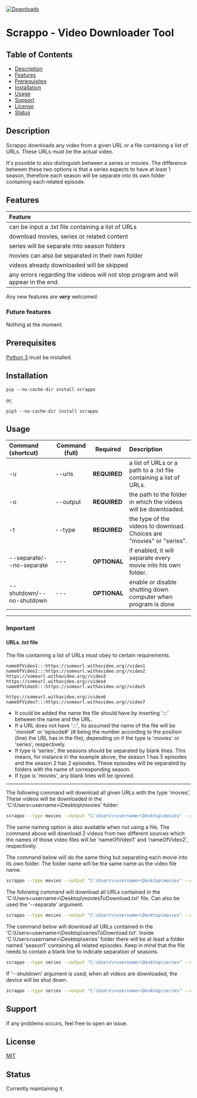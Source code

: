 [![Downloads](https://pepy.tech/badge/scrappo)](https://pepy.tech/project/scrappo)

# Scrappo - Video Downloader Tool
## Table of Contents

- [Description](#description)
- [Features](#features)
- [Prerequisites](#prerequisites)
- [Installation](#installation)
- [Usage](#usage)
- [Support](#support)
- [License](#license)
- [Status](#status)

<a name="description"></a>

## Description

Scrappo downloads any video from a given URL or a file containing a list of URLs. These URLs must be the actual video.

It's possible to also distinguish between a series or movies. The difference between these two options is that a series expects to have at least 1 season, therefore each season will be  separate into its own folder containing each related episode.

<a name="features"></a>

## Features

| Feature                                                                           |
|:----------------------------------------------------------------------------------|
| can be input a .txt file containing a list of URLs                                |
| download movies, series or related content                                        |
| series will be separate into season folders                                       |
| movies can also be separated in their own folder                                  |
| videos already downloaded will be skipped                                         |
| any errors regarding the videos will not stop program and will appear in the end. |


Any new features are **_very_** welcomed.

### Future features

Nothing at the moment.

<a name="prerequisites"></a>

## Prerequisites

[Python 3](https://www.python.org/downloads/) must be installed.

<a name="installation"></a>

## Installation

```
pip --no-cache-dir install scrappo
```

or,

```
pip3 --no-cache-dir install scrappo
```
<a name="usage"></a>
## Usage

| Command (shortcut)        | Command (full) | Required       | Description                                                                       |
|:--------------------------|----------------|----------------|:----------------------------------------------------------------------------------|
| -u                        | --urls         | **REQUIRED**   | a list of URLs or a path to a .txt file containing a list of URLs.                |
| -o                        | --output       | **REQUIRED**   | the path to the folder in which the videos will be downloaded.                    |
| -t                        | --type         | **REQUIRED**   | the type of the videos to download. Choices are "movies" or "series".             |
| --separate/--no-separate  | ---            | **OPTIONAL**   | if enabled, it will separate every movie into his own folder.                     |
| --shutdown/--no-shutdown  | ---            | **OPTIONAL**   | enable or disable shutting down computer when program is done                     |

---
### Important

#### URLs .txt file
The file containing a list of URLs must obey to certain requirements.

```text
nameOfVideo1:::https://someurl.withavideo.org//video1
nameOfVideo2:::https://someurl.withavideo.org//video2
https://someurl.withavideo.org//video3
https://someurl.withavideo.org//video4
nameOfVideo5:::https://someurl.withavideo.org//video5

https://someurl.withavideo.org//video6
nameOfVideo7:::https://someurl.withavideo.org//video7
```

- It could be added the name the file should have by inserting ':::' between the name and the URL.
- If a URL does not have ':::', its assumed the name of the file will be 'movie#' or 'episode#' (# being the number according to the position (line) the URL has in the file), depending on if the type is 'movies' or 'series', respectively.
- If type is 'series', the seasons should be separated by blank lines. This means, for instance in the example above, the season 1 has 5 episodes and the season 2 has 2 episodes. These episodes will be separated by folders with the name of corresponding season.
- If type is 'movies', any blank lines will be ignored.

---

The following command will download all given URLs with the type 'movies'. These videos will be downloaded in the 'C:\Users\<username>\Desktop\movies' folder:
```bash
scrappo --type movies --output "C:\Users\<username>\Desktop\movies" --urls "nameOfVideo1:::https://someurl.withavideo.org//video1" "nameOfVideo2:::https://someurl.withavideo.org//video2"
```
The same naming option is also available when not using a file.
The command above will download 2 videos from two different sources which the names of those video files will be 'nameOfVideo1' and 'nameOfVideo2', respectively.

The command below will do the same thing but separating each movie into its own folder. The folder name will be the same name as the video file name.
```bash
scrappo --type movies --output "C:\Users\<username>\Desktop\movies" --urls "nameOfVideo1:::https://someurl.withavideo.org//video1" "nameOfVideo2:::https://someurl.withavideo.org//video2" --separate
```

The following command will download all URLs contained in the 'C:\Users\<username>\Desktop\moviesToDownload.txt' file. Can also be used the '--separate' argument.
```bash
scrappo --type movies --output "C:\Users\<username>\Desktop\movies" --urls "C:\Users\<username>\Desktop\moviesToDownload.txt"
```

The command below will download all URLs contained in the 'C:\Users\<username>\Desktop\seriesToDownload.txt'. Inside 'C:\Users\<username>\Desktop\series' folder there will be at least a folder named 'season1' containing all related episodes. Keep in mind that the file needs to contain a blank line to indicate separation of seasons.
```bash
scrappo --type series --output "C:\Users\<username>\Desktop\series" --urls "C:\Users\<username>\Desktop\seriesToDownload.txt"
```

If '--shutdown' argument is used, when all videos are downloaded, the device will be shut down.
```bash
scrappo --type series --output "C:\Users\<username>\Desktop\series" --urls "C:\Users\<username>\Desktop\seriesToDownload.txt" --shutdown
```

<a name="support"></a>
## Support
 If any problems occurs, feel free to open an issue.

<a name="license"></a>
## License

[MIT](https://choosealicense.com/licenses/mit/)

<a name="status"></a>

## Status

Currently maintaining it.